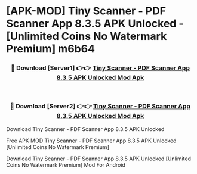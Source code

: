 # [APK-MOD] Tiny Scanner - PDF Scanner App 8.3.5 APK Unlocked - [Unlimited Coins No Watermark Premium] m6b64



<div align="center">
<h3>🔴 Download [Server1] 👉👉 <a href="https://momento.my/?title=Tiny_Scanner_-_PDF_Scanner_App_8.3.5_APK_Unlocked">Tiny Scanner - PDF Scanner App 8.3.5 APK Unlocked Mod Apk</a></h3><br>

<h3>🔴 Download [Server2] 👉👉 <a href="https://momento.my/?title=Tiny_Scanner_-_PDF_Scanner_App_8.3.5_APK_Unlocked">Tiny Scanner - PDF Scanner App 8.3.5 APK Unlocked Mod Apk</a></h3>
</div>



Download Tiny Scanner - PDF Scanner App 8.3.5 APK Unlocked 

Free APK MOD Tiny Scanner - PDF Scanner App 8.3.5 APK Unlocked [Unlimited Coins No Watermark Premium]

Download Tiny Scanner - PDF Scanner App 8.3.5 APK Unlocked [Unlimited Coins No Watermark Premium] Mod For Android
